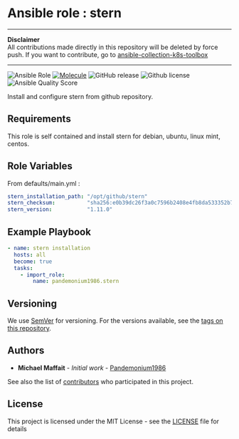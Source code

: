 # Ansible role : stern

* * *

**Disclaimer**  
All contributions made directly in this repository will be deleted by force push. If you want to contribute, go to [ansible-collection-k8s-toolbox](https://github.com/Pandemonium1986/ansible-collection-k8s-toolbox)

* * *

![Ansible Role](https://img.shields.io/ansible/role/51037?logo=ansible)
[![Molecule](https://github.com/Pandemonium1986/ansible-role-stern/actions/workflows/molecule.yml/badge.svg)](https://github.com/Pandemonium1986/ansible-role-stern/actions/workflows/molecule.yml)
![GitHub release](https://img.shields.io/github/release/Pandemonium1986/ansible-role-stern.svg?logo=github)
![Github license](https://img.shields.io/github/license/Pandemonium1986/ansible-role-stern.svg?logo=github)
![Ansible Quality Score](https://img.shields.io/ansible/quality/51037?logo=ansible)

Install and configure stern from github repository.

## Requirements

This role is self contained and install stern for debian, ubuntu, linux mint, centos.

## Role Variables

From defaults/main.yml :

```yaml
stern_installation_path: "/opt/github/stern"
stern_checksum:          "sha256:e0b39dc26f3a0c7596b2408e4fb8da533352b76aaffdc18c7ad28c833c9eb7db"
stern_version:           "1.11.0"
```

## Example Playbook

```yaml
- name: stern installation
  hosts: all
  become: true
  tasks:
    - import_role:
        name: pandemonium1986.stern
```

## Versioning

We use [SemVer](http://semver.org/) for versioning. For the versions available, see the [tags on this repository](https://github.com/Pandemonium1986/ansible-role-stern/tags).

## Authors

- **Michael Maffait** - _Initial work_ - [Pandemonium1986](https://github.com/Pandemonium1986)

See also the list of [contributors](https://github.com/your/project/contributors) who participated in this project.

## License

This project is licensed under the MIT License - see the [LICENSE](./LICENSE) file for details
